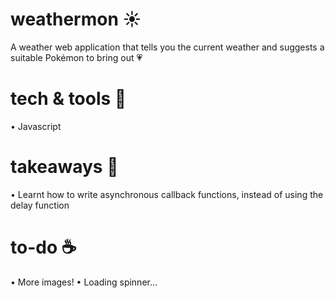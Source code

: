 # weathermon ☀️
A weather web application that tells you the current weather and suggests a suitable Pokémon to bring out 💗

# tech & tools 🔧
• Javascript<br>

# takeaways 🔑
• Learnt how to write asynchronous callback functions, instead of using the delay function

# to-do ☕️
• More images!
• Loading spinner...

